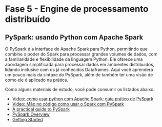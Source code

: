 # Fase 5 - Engine de processamento distribuído

## PySpark: usando Python com Apache Spark

O PySpark é a interface do Apache Spark para Python, permitindo que combine o poder do Spark para processar grandes volumes de dados, com a familiaridade e flexibilidade da linguagem Python. Ele oferece uma abordagem simplificada para processar dados em ambientes distribuídos, lidando inclusive com os já conhecidos Dataframes. Aqui você aprenderá um pouco mais da sintaxe do PySpark, além de também ter uma visão de como ele é aplicado na prática.

Como alguns materiais de estudo, você pode consumir os listados abaixo:

- [Video: como usar python com Apache Spark: guia prático de PySpark](https://www.youtube.com/watch?v=WwrX1YVmOyA)
- [Video: Mão no código como usar o Spark com PySpark](https://www.youtube.com/watch?v=0BY8KySBHwE)
- [A practical guide to PySpark](https://medium.com/@SrGrace_/a-practical-guide-to-pyspark-a5929adf54d1)
- [PySpark Overview](https://spark.apache.org/docs/latest/api/python/index.html#:~:text=PySpark%20is%20the%20Python%20API,for%20interactively%20analyzing%20your%20data.)
- [Getting Started](https://spark.apache.org/docs/latest/api/python/getting_started/index.html)